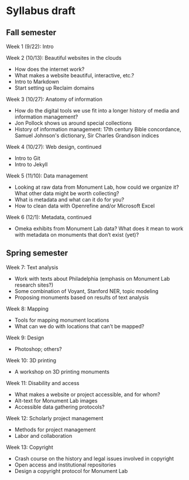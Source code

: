 # Syllabus draft

## Fall semester

Week 1 (9/22): Intro

Week 2 (10/13): Beautiful websites in the clouds
+ How does the internet work?
+ What makes a website beautiful, interactive, etc.?
+ Intro to Markdown
+ Start setting up Reclaim domains

Week 3 (10/27): Anatomy of information
+ How do the digital tools we use fit into a longer history of media and information management?
+ Jon Pollock shows us around special collections
+ History of information management: 17th century Bible concordance, Samuel Johnson's dictionary, Sir Charles Grandison indices

Week 4 (10/27): Web design, continued
+ Intro to Git
+ Intro to Jekyll

Week 5 (11/10): Data management
+ Looking at raw data from Monument Lab, how could we organize it? What other data might be worth collecting?
+ What is metadata and what can it do for you?
+ How to clean data with Openrefine and/or Microsoft Excel


Week 6 (12/1): Metadata, continued
+ Omeka exhibits from Monument Lab data? What does it mean to work with metadata on monuments that don’t exist (yet)?


## Spring semester


Week 7: Text analysis
+ Work with texts about Philadelphia (emphasis on Monument Lab research sites?)
+ Some combination of Voyant, Stanford NER, topic modeling
+ Proposing monuments based on results of text analysis


Week 8: Mapping
+ Tools for mapping monument locations
+ What can we do with locations that can’t be mapped?


Week 9: Design
+ Photoshop; others?


Week 10: 3D printing
+ A workshop on 3D printing monuments


Week 11: Disability and access
+ What makes a website or project accessible, and for whom?
+ Alt-text for Monument Lab images
+ Accessible data gathering protocols?


Week 12: Scholarly project management
+ Methods for project management
+ Labor and collaboration


Week 13: Copyright
+ Crash course on the history and legal issues involved in copyright
+ Open access and institutional repositories
+ Design a copyright protocol for Monument Lab

